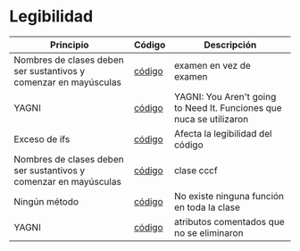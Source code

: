 # Legibilidad

|Principio|Código|Descripción|
|-|-|-|
|Nombres de clases deben ser sustantivos y comenzar en mayúsculas|[código](https://github.com/sara-patino/prg1/blob/fd099990978f92b0e22d64e45bbe02024ce80867/sara.patino/examen.java#L3)|examen en vez de examen|
|YAGNI| [código](https://github.com/sara-patino/23-24-eda1/blob/1662b2ef1644e007d99280b8eb0a54f6310a0df5/entregas/saraPatino/007/ExamenFinal/Ingesta.java#L18) | YAGNI: You Aren't going to Need It. Funciones que nuca se utilizaron |
|Exceso de ifs|[código](https://github.com/sara-patino/PRG1-22-23-ExamenParcial/blob/3984a9c06a07192fd20cc9bf1d9bf5a23896ddf7/entregas/patinoSara/carreraCamellos.java#L35)|Afecta la legibilidad del código|
|Nombres de clases deben ser sustantivos y comenzar en mayúsculas|[código](https://github.com/sara-patino/23-24-eda1/blob/1662b2ef1644e007d99280b8eb0a54f6310a0df5/entregas/saraPatino/005/src/cccf.java#L5)|clase cccf|
|Ningún método|[código](https://github.com/sara-patino/PRG1-22-23-ExamenParcial/blob/3984a9c06a07192fd20cc9bf1d9bf5a23896ddf7/entregas/patinoSara/carreraCamellos.java#L27)|No existe ninguna función en toda la clase|
|YAGNI|[código](https://github.com/sara-patino/PRG1-22-23-ExamenParcial/blob/3984a9c06a07192fd20cc9bf1d9bf5a23896ddf7/entregas/patinoSara/carreraCamellos.java#L12)|atributos comentados que no se eliminaron|
